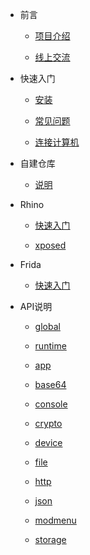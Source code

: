 * 前言

    * [项目介绍](README)

    * [线上交流](md1)

* 快速入门

    * [安装](md6)

    * [常见问题](md7)

    * [连接计算机](md8)

* 自建仓库

    * [说明](md2)

* Rhino

    * [快速入门](md5)

    * [xposed](md3)

* Frida

    * [快速入门](md4)

* API说明

    * [global](api/md0)

    * [runtime](api/md1)

    * [app](api/md2)

    * [base64](api/md3)

    * [console](api/md4)

    * [crypto](api/md5)

    * [device](api/md6)

    * [file](api/md7)

    * [http](api/md8)

    * [json](api/md9)

    * [modmenu](api/md10)

    * [storage](api/md11)
    